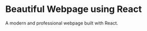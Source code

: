 Beautiful Webpage using React
=============================

A modern and professional webpage built with React.
